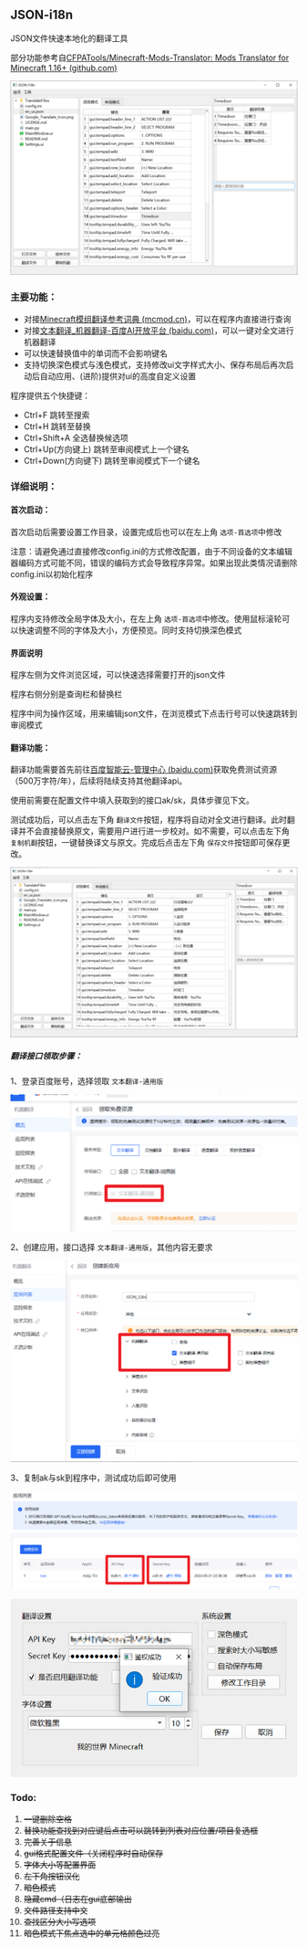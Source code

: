 ## JSON-i18n

JSON文件快速本地化的翻译工具

部分功能参考自[CFPATools/Minecraft-Mods-Translator: Mods Translator for Minecraft 1.16+ (github.com)](https://github.com/CFPATools/Minecraft-Mods-Translator)

![image-20230608112735258](assets/image-20230608112735258.png)

### 主要功能：

- 对接[Minecraft模组翻译参考词典 (mcmod.cn)](https://dict.mcmod.cn/)，可以在程序内直接进行查询
- 对接[文本翻译_机器翻译-百度AI开放平台 (baidu.com)](https://ai.baidu.com/tech/mt/text_trans)，可以一键对全文进行机器翻译
- 可以快速替换值中的单词而不会影响键名
- 支持切换深色模式与浅色模式，支持修改ui文字样式大小、保存布局后再次启动后自动应用、(进阶)提供对ui的高度自定义设置

程序提供五个快捷键：

- Ctrl+F 跳转至搜索
- Ctrl+H 跳转至替换
- Ctrl+Shift+A 全选替换候选项
- Ctrl+Up(方向键上) 跳转至审阅模式上一个键名
- Ctrl+Down(方向键下) 跳转至审阅模式下一个键名

### 详细说明：

#### 首次启动：

首次启动后需要设置工作目录，设置完成后也可以在左上角 `选项-首选项`中修改

注意：请避免通过直接修改config.ini的方式修改配置，由于不同设备的文本编辑器编码方式可能不同，错误的编码方式会导致程序异常。如果出现此类情况请删除config.ini以初始化程序

#### 外观设置：

程序内支持修改全局字体及大小，在左上角 `选项-首选项`中修改。使用鼠标滚轮可以快速调整不同的字体及大小，方便预览。同时支持切换深色模式

#### 界面说明

程序左侧为文件浏览区域，可以快速选择需要打开的json文件

程序右侧分别是查询栏和替换栏

程序中间为操作区域，用来编辑json文件，在浏览模式下点击行号可以快速跳转到审阅模式

#### 翻译功能：

翻译功能需要首先前往[百度智能云-管理中心 (baidu.com)](https://console.bce.baidu.com/ai/?_=1652768945367&fromai=1#/ai/machinetranslation/overview/resource/getFree)获取免费测试资源（500万字符/年），后续将陆续支持其他翻译api。

使用前需要在配置文件中填入获取到的接口ak/sk，具体步骤见下文。

测试成功后，可以点击左下角 `翻译文件`按钮，程序将自动对全文进行翻译。此时翻译并不会直接替换原文，需要用户进行进一步校对。如不需要，可以点击左下角 `复制机翻`按钮，一键替换译文与原文。完成后点击左下角 `保存文件`按钮即可保存更改。

![image-20230608115821872](assets/image-20230608115821872.png)

##### 翻译接口领取步骤：

1、登录百度账号，选择领取 `文本翻译-通用版`

![image-20230608115139348](assets/image-20230608115139348.png)

2、创建应用，接口选择 `文本翻译-通用版`，其他内容无要求

![image-20230608115356481](assets/image-20230608115356481.png)

3、复制ak与sk到程序中，测试成功后即可使用

![image-20230608115533624](assets/image-20230608115533624.png)

![image-20230608115621227](assets/image-20230608115621227.png)

### Todo:

1. ~~一键删除空格~~
2. ~~替换功能查找到对应键后点击可以跳转到列表对应位置/项目复选框~~
3. ~~完善关于信息~~
4. ~~gui格式配置文件（关闭程序时自动保存~~
5. ~~字体大小等配置界面~~
6. ~~左下角按钮汉化~~
7. ~~暗色模式~~
8. ~~隐藏cmd（日志在gui底部输出~~
9. ~~文件路径支持中文~~
10. ~~查找区分大小写选项~~
11. ~~暗色模式下焦点选中的单元格颜色过亮~~
